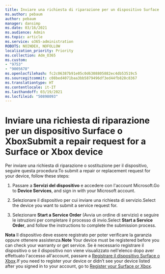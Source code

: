 ```yaml
---
title: Inviare una richiesta di riparazione per un dispositivo Surface o Xbox
ms.author: pebaum
author: pebaum
manager: dansimp
ms.date: 03/16/2021
ms.audience: Admin
ms.topic: article
ms.service: o365-administration
ROBOTS: NOINDEX, NOFOLLOW
localization_priority: Priority
ms.collection: Adm_O365
ms.custom:
- "9753"
- "9005678"
ms.openlocfilehash: fc2c06387b91e05c0d6308805882ec4db53519c5
ms.sourcegitcommit: c08bed4071baa3bb5879496df3ed44fb828c8367
ms.translationtype: HT
ms.contentlocale: it-IT
ms.lasthandoff: 03/19/2021
ms.locfileid: "50898093"
---
```

# <a name="submit-a-repair-request-for-a-surface-or-xbox-device"></a><span data-ttu-id="d57db-102">Inviare una richiesta di riparazione per un dispositivo Surface o Xbox</span><span class="sxs-lookup"><span data-stu-id="d57db-102">Submit a repair request for a Surface or Xbox device</span></span>

<span data-ttu-id="d57db-103">Per inviare una richiesta di riparazione o sostituzione per il dispositivo, seguire questa procedura:</span><span class="sxs-lookup"><span data-stu-id="d57db-103">To submit a repair or replacement request for your device, follow these steps:</span></span>

1. <span data-ttu-id="d57db-104">Passare a **Servizi del dispositivo** e accedere con l'account Microsoft.</span><span class="sxs-lookup"><span data-stu-id="d57db-104">Go to **Device Services**, and sign in with your Microsoft account.</span></span>

2. <span data-ttu-id="d57db-105">Selezionare il dispositivo per cui inviare una richiesta di servizio.</span><span class="sxs-lookup"><span data-stu-id="d57db-105">Select the device you want to submit a service request for.</span></span>

3. <span data-ttu-id="d57db-106">Selezionare **Start a Service Order** (Avvia un ordine di servizio) e seguire le istruzioni per completare il processo di invio.</span><span class="sxs-lookup"><span data-stu-id="d57db-106">Select **Start a Service Order**, and follow the instructions to complete the submission process.</span></span>

<span data-ttu-id="d57db-107">**Nota** Il dispositivo deve essere registrato per poter verificare la garanzia oppure ottenere assistenza.</span><span class="sxs-lookup"><span data-stu-id="d57db-107">**Note** Your device must be registered before you can check your warranty or get service.</span></span> <span data-ttu-id="d57db-108">Se è necessario registrare il dispositivo o se il dispositivo non viene visualizzato nell'elenco dopo aver effettuato l'accesso all'account, passare a [Registrare il dispositivo Surface o Xbox](https://support.microsoft.com/surface/register-your-surface-or-xbox-fd7d73f8-b0e6-c9fa-e83b-0b64652e2376).</span><span class="sxs-lookup"><span data-stu-id="d57db-108">If you need to register your device or didn’t see your device listed after you signed in to your account, go to [Register your Surface or Xbox](https://support.microsoft.com/surface/register-your-surface-or-xbox-fd7d73f8-b0e6-c9fa-e83b-0b64652e2376).</span></span>